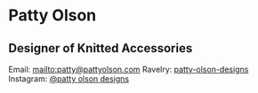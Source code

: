 # Patty Olson
## Designer of Knitted Accessories

Email: [mailto:patty@pattyolson.com](patty@pattyolson.com)
Ravelry: [patty-olson-designs](https://ravelry.com/patty-olson-designs)
Instagram: [@patty olson designs](https://www.instagram.com/patty_olson_designs/)
